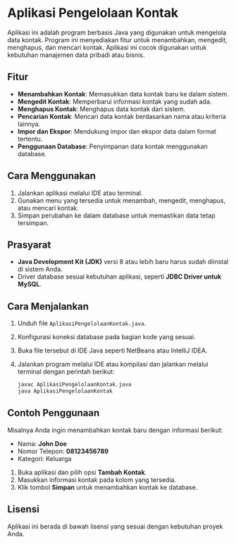
# Aplikasi Pengelolaan Kontak

Aplikasi ini adalah program berbasis Java yang digunakan untuk mengelola data kontak. Program ini menyediakan fitur untuk menambahkan, mengedit, menghapus, dan mencari kontak. Aplikasi ini cocok digunakan untuk kebutuhan manajemen data pribadi atau bisnis.

## Fitur

- **Menambahkan Kontak**: Memasukkan data kontak baru ke dalam sistem.
- **Mengedit Kontak**: Memperbarui informasi kontak yang sudah ada.
- **Menghapus Kontak**: Menghapus data kontak dari sistem.
- **Pencarian Kontak**: Mencari data kontak berdasarkan nama atau kriteria lainnya.
- **Impor dan Ekspor**: Mendukung impor dan ekspor data dalam format tertentu.
- **Penggunaan Database**: Penyimpanan data kontak menggunakan database.

## Cara Menggunakan

1. Jalankan aplikasi melalui IDE atau terminal.
2. Gunakan menu yang tersedia untuk menambah, mengedit, menghapus, atau mencari kontak.
3. Simpan perubahan ke dalam database untuk memastikan data tetap tersimpan.

## Prasyarat

- **Java Development Kit (JDK)** versi 8 atau lebih baru harus sudah diinstal di sistem Anda.
- Driver database sesuai kebutuhan aplikasi, seperti **JDBC Driver untuk MySQL**.

## Cara Menjalankan

1. Unduh file `AplikasiPengelolaanKontak.java`.
2. Konfigurasi koneksi database pada bagian kode yang sesuai.
3. Buka file tersebut di IDE Java seperti NetBeans atau IntelliJ IDEA.
4. Jalankan program melalui IDE atau kompilasi dan jalankan melalui terminal dengan perintah berikut:

    ```bash
    javac AplikasiPengelolaanKontak.java
    java AplikasiPengelolaanKontak
    ```

## Contoh Penggunaan

Misalnya Anda ingin menambahkan kontak baru dengan informasi berikut:

- Nama: **John Doe**
- Nomor Telepon: **08123456789**
- Kategori: Keluarga

1. Buka aplikasi dan pilih opsi **Tambah Kontak**.
2. Masukkan informasi kontak pada kolom yang tersedia.
3. Klik tombol **Simpan** untuk menambahkan kontak ke database.

## Lisensi

Aplikasi ini berada di bawah lisensi yang sesuai dengan kebutuhan proyek Anda.
